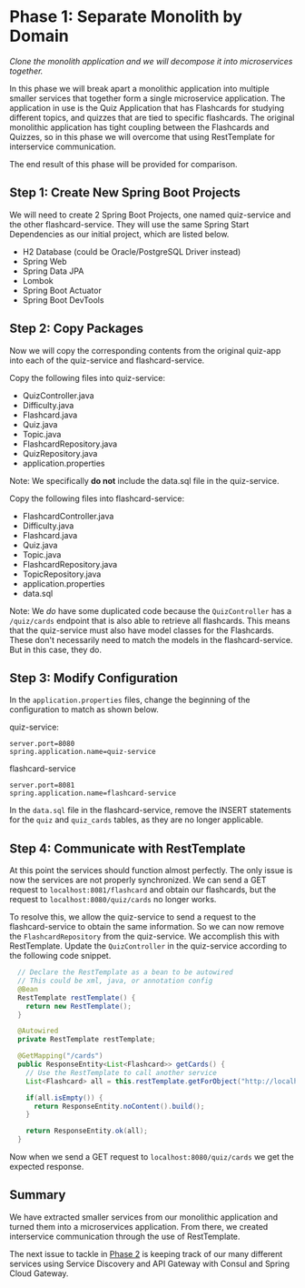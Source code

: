 # Phase 1: Separate Monolith by Domain
*Clone the monolith application and we will decompose it into microservices together.*

In this phase we will break apart a monolithic application into multiple smaller services that together form a single microservice application. The application in use is the Quiz Application that has Flashcards for studying different topics, and quizzes that are tied to specific flashcards. The original monolithic application has tight coupling between the Flashcards and Quizzes, so in this phase we will overcome that using RestTemplate for interservice communication.

The end result of this phase will be provided for comparison.

## Step 1: Create New Spring Boot Projects

We will need to create 2 Spring Boot Projects, one named quiz-service and the other flashcard-service. They will use the same Spring Start Dependencies as our initial project, which are listed below.

* H2 Database (could be Oracle/PostgreSQL Driver instead)
* Spring Web
* Spring Data JPA
* Lombok
* Spring Boot Actuator
* Spring Boot DevTools

## Step 2: Copy Packages

Now we will copy the corresponding contents from the original quiz-app into each of the quiz-service and flashcard-service.

Copy the following files into quiz-service:
* QuizController.java
* Difficulty.java
* Flashcard.java
* Quiz.java
* Topic.java
* FlashcardRepository.java
* QuizRepository.java
* application.properties

Note: We specifically **do not** include the data.sql file in the quiz-service.

Copy the following files into flashcard-service:
* FlashcardController.java
* Difficulty.java
* Flashcard.java
* Quiz.java
* Topic.java
* FlashcardRepository.java
* TopicRepository.java
* application.properties
* data.sql

Note: We *do* have some duplicated code because the `QuizController` has a `/quiz/cards` endpoint that is also able to retrieve all flashcards. This means that the quiz-service must also have model classes for the Flashcards. These don't necessarily need to match the models in the flashcard-service. But in this case, they do.

## Step 3: Modify Configuration

In the `application.properties` files, change the beginning of the configuration to match as shown below.

quiz-service:
```properties
server.port=8080
spring.application.name=quiz-service
```

flashcard-service
```properties
server.port=8081
spring.application.name=flashcard-service
```

In the `data.sql` file in the flashcard-service, remove the INSERT statements for the `quiz` and `quiz_cards` tables, as they are no longer applicable.

## Step 4: Communicate with RestTemplate

At this point the services should function almost perfectly. The only issue is now the services are not properly synchronized. We can send a GET request to `localhost:8081/flashcard` and obtain our flashcards, but the request to `localhost:8080/quiz/cards` no longer works.

To resolve this, we allow the quiz-service to send a request to the flashcard-service to obtain the same information. So we can now remove the `FlashcardRepository` from the quiz-service.
We accomplish this with RestTemplate. Update the `QuizController` in the quiz-service according to the following code snippet.

```java
  // Declare the RestTemplate as a bean to be autowired
  // This could be xml, java, or annotation config
  @Bean
  RestTemplate restTemplate() {
    return new RestTemplate();
  }

  @Autowired
  private RestTemplate restTemplate;

  @GetMapping("/cards")
  public ResponseEntity<List<Flashcard>> getCards() {
    // Use the RestTemplate to call another service
    List<Flashcard> all = this.restTemplate.getForObject("http://localhost:8081/flashcard", List.class);

    if(all.isEmpty()) {
      return ResponseEntity.noContent().build();
    }

    return ResponseEntity.ok(all);
  }
```

Now when we send a GET request to `localhost:8080/quiz/cards` we get the expected response.

## Summary

We have extracted smaller services from our monolithic application and turned them into a microservices application. From there, we created interservice communication through the use of RestTemplate.

The next issue to tackle in [Phase 2](../phase2) is keeping track of our many different services using Service Discovery and API Gateway with Consul and Spring Cloud Gateway.
